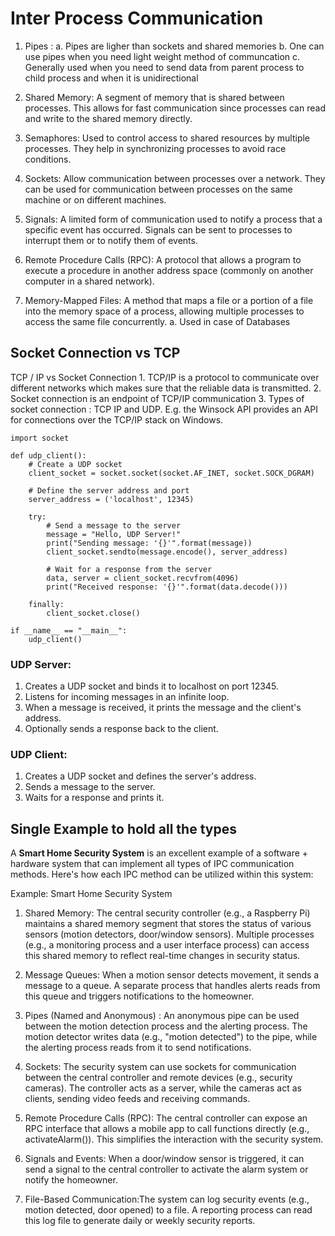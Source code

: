# Inter Process Communication

1.  Pipes : 
		a. Pipes are ligher than sockets and shared memories
		b. One can use pipes when you need light weight method of communcation
		c. Generally used when you need to send data from parent process to child process and when it is unidirectional

2. Shared Memory: A segment of memory that is shared between processes. This allows for fast communication since processes can read and write to the shared memory directly.

3. Semaphores: Used to control access to shared resources by multiple processes. They help in synchronizing processes to avoid race conditions.

4. Sockets: Allow communication between processes over a network. They can be used for communication between processes on the same machine or on different machines.

5. Signals: A limited form of communication used to notify a process that a specific event has occurred. Signals can be sent to processes to interrupt them or to notify them of events.

6.  Remote Procedure Calls (RPC): A protocol that allows a program to execute a procedure in another address space (commonly on another computer in a shared network).

7.  Memory-Mapped Files: A method that maps a file or a portion of a file into the memory space of a process, allowing multiple processes to access the same file concurrently. 
		a. Used in case of Databases





## Socket Connection vs TCP

TCP / IP vs Socket Connection
	1. TCP/IP is a protocol to communicate over different networks which makes sure that the reliable data is transmitted.
	2. Socket connection is an endpoint of TCP/IP communication 
	3. Types of socket connection : TCP IP and UDP. E.g. the Winsock API provides an API for connections over the TCP/IP stack on Windows.
 
```
import socket  

def udp_client():  
    # Create a UDP socket  
    client_socket = socket.socket(socket.AF_INET, socket.SOCK_DGRAM)  
    
    # Define the server address and port  
    server_address = ('localhost', 12345)  
    
    try:  
        # Send a message to the server  
        message = "Hello, UDP Server!"  
        print("Sending message: '{}'".format(message))  
        client_socket.sendto(message.encode(), server_address)  
        
        # Wait for a response from the server  
        data, server = client_socket.recvfrom(4096)  
        print("Received response: '{}'".format(data.decode()))  
        
    finally:  
        client_socket.close()  

if __name__ == "__main__":  
    udp_client()
```

### UDP Server:

1. Creates a UDP socket and binds it to localhost on port 12345.
2. Listens for incoming messages in an infinite loop.
3. When a message is received, it prints the message and the client's address.
4. Optionally sends a response back to the client.

### UDP Client:

1. Creates a UDP socket and defines the server's address.
2. Sends a message to the server.
3. Waits for a response and prints it.

## Single Example to hold all the types
A **Smart Home Security System** is an excellent example of a software + hardware system that can implement all types of IPC communication methods. Here's how each IPC method can be utilized within this system:

Example: Smart Home Security System
1. Shared Memory: The central security controller (e.g., a Raspberry Pi) maintains a shared memory segment that stores the status of various sensors (motion detectors, door/window sensors). Multiple processes (e.g., a monitoring process and a user interface process) can access this shared memory to reflect real-time changes in security status.

2. Message Queues: When a motion sensor detects movement, it sends a message to a queue. A separate process that handles alerts reads from this queue and triggers notifications to the homeowner.

3. Pipes (Named and Anonymous) : An anonymous pipe can be used between the motion detection process and the alerting process. The motion detector writes data (e.g., "motion detected") to the pipe, while the alerting process reads from it to send notifications.

4. Sockets: The security system can use sockets for communication between the central controller and remote devices (e.g., security cameras). The controller acts as a server, while the cameras act as clients, sending video feeds and receiving commands.

5. Remote Procedure Calls (RPC): The central controller can expose an RPC interface that allows a mobile app to call functions directly (e.g., activateAlarm()). This simplifies the interaction with the security system.

6. Signals and Events: When a door/window sensor is triggered, it can send a signal to the central controller to activate the alarm system or notify the homeowner.

7. File-Based Communication:The system can log security events (e.g., motion detected, door opened) to a file. A reporting process can read this log file to generate daily or weekly security reports.


